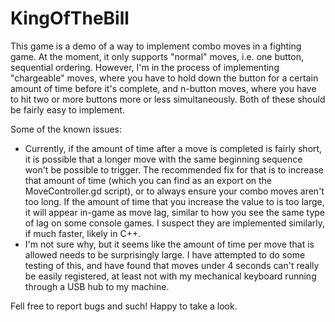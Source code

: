 # KingOfTheBill

This game is a demo of a way to implement combo moves in a fighting game. At the moment, it only supports "normal" moves, i.e. one button, sequential ordering. However, I'm in the process of implementing "chargeable" moves, where you have to hold down the button for a certain amount of time before it's complete, and n-button moves, where you have to hit two or more buttons more or less simultaneously. Both of these should be fairly easy to implement.

Some of the known issues:
* Currently, if the amount of time after a move is completed is fairly short, it is possible that a longer move with the same beginning sequence won't be possible to trigger. The recommended fix for that is to increase that amount of time (which you can find as an export on the MoveController.gd script), or to always ensure your combo moves aren't too long. If the amount of time that you increase the value to is too large, it will appear in-game as move lag, similar to how you see the same type of lag on some console games. I suspect they are implemented similarly, if much faster, likely in C++.
* I'm not sure why, but it seems like the amount of time per move that is allowed needs to be surprisingly large. I have attempted to do some testing of this, and have found that moves under 4 seconds can't really be easily registered, at least not with my mechanical keyboard running through a USB hub to my machine.

Fell free to report bugs and such! Happy to take a look.

